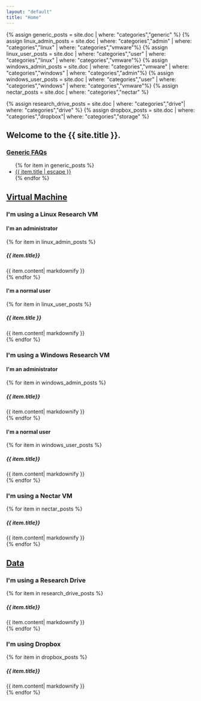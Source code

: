 ```yaml
---
layout: "default"
title: "Home"
---
```

{% assign generic_posts = site.doc | where: "categories","generic" %}
{% assign linux_admin_posts = site.doc | where: "categories","admin" | where: "categories","linux" | where: "categories","vmware"%}
{% assign linux_user_posts = site.doc | where: "categories","user" | where: "categories","linux" | where: "categories","vmware"%}
{% assign windows_admin_posts = site.doc | where: "categories","vmware" | where: "categories","windows" | where: "categories","admin"%}
{% assign windows_user_posts = site.doc | where: "categories","user" | where: "categories","windows" | where: "categories","vmware"%}
{% assign nectar_posts = site.doc | where: "categories","nectar" %}

{% assign research_drive_posts = site.doc | where: "categories","drive"| where: "categories","drive"  %}
{% assign dropbox_posts = site.doc | where: "categories","dropbox"| where: "categories","storage"  %}
## Welcome to the {{ site.title }}.
<div id="outer">
<section id="generic">
  <h3 class="open"><u> Generic FAQs </u></h3>
  <div>
    <ul>
    {% for item in generic_posts %}
      <li> <a href="{{ item.url | relative_url}}">{{ item.title | escape }}</a></li>
    {% endfor %}
    </ul>
  </div>
  </section>

  <h2 id="vm"><u>Virtual Machine</u></h2>
  <div class="accordion">
    <h3>I'm using a <b>Linux</b> Research VM</h3>
    <div class="nested_accordion" id="doclinux">
        <h4>I'm an administrator</h4>
        <div class="re_nested_accordion">
            {% for item in linux_admin_posts %}
                <h5> {{ item.title}}</h5>
                <section>{{ item.content| markdownify }}</section>
            {% endfor %}
        </div>
        <h4 >I'm a normal user</h4>
        <div class="re_nested_accordion">
            {% for item in linux_user_posts %}
                <h5> {{ item.title }} </h5>
                <section>{{ item.content| markdownify }}</section>
            {% endfor %}
        </div>
      </div>

  <h3>I'm using a <b>Windows</b> Research VM</h3>
  <div id="docwindows" class="nested_accordion">
      <h4>I'm an administrator</h4>
      <div class="re_nested_accordion">
            {% for item in windows_admin_posts %}
                <h5> {{ item.title}}</h5>
                <section>{{ item.content| markdownify }}</section>
            {% endfor %}
      </div>
      <h4>I'm a normal user</h4>
      <div class="re_nested_accordion">
            {% for item in windows_user_posts %}
                <h5> {{ item.title}}</h5>
                <section>{{ item.content| markdownify }}</section>
            {% endfor %}
      </div>
    </div>

  <h3>I'm using a <b>Nectar</b> VM</h3>
  <div id="docnectar" class="nested_accordion">
      <div class="re_nested_accordion">
        {% for item in nectar_posts %}
            <h5> {{ item.title}}</h5>
            <section>{{ item.content| markdownify }}</section>
        {% endfor %}
     </div>
  </div>
  </div>

  <h2 id="data"><u>Data </u></h2>
  <div class="accordion">
      <h3>I'm using a <b>Research Drive</b> </h3>
      <div id="docdrive" class="re_nested_accordion">
          {% for item in research_drive_posts %}
            <h5> {{ item.title}}</h5>
            <section>{{ item.content| markdownify }}</section>
          {% endfor %}
     </div>

  <h3>I'm using <b>Dropbox</b></h3>
  <div id="docdropbox" class="re_nested_accordion">
    {% for item in dropbox_posts %}
            <h5> {{ item.title}}</h5>
            <section>{{ item.content| markdownify }}</section>
    {% endfor %}
  </div>
  </div>

  </div>



<script src="{{ "/assets/jquery.collapse.js" | absolute_url }}"></script>

<script>

/*
  function div_open() {
    this.slideDown(200);
  };
  function div_close() {
    this.slideUp(200);
  };

  new jQueryCollapse($("#outer"), {
    open: div_open,
    close: div_close,
    query: 'h3'
  });

  new jQueryCollapse($("#linux"), {
    open: div_open,
    close: div_close,
    query: 'div h4'
  });

  new jQueryCollapse($("#windows"), {
    open: div_open,
    close: div_close,
    query: 'div h4'
  });
  */
$(".accordion").accordion({ collapsible: true, active: false});
</script>
